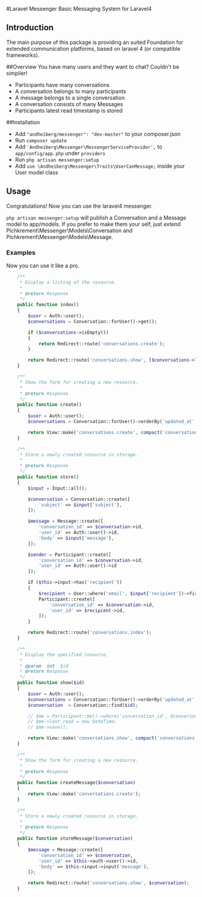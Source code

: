#Laravel Messenger
Basic Messaging System for Laravel4

## Introduction
The main purpose of this package is providing an suited Foundation for extended communication platforms, based on laravel 4 (or compatible frameworks).

##Overview
You have many users and they want to chat? Couldn't be simplier!

* Participants have many conversations
* A conversation belongs to many participants
* A message belongs to a single conversation
* A conversation consists of many Messages
* Participants latest read timestamp is stored

##Installation

* Add `"andheiberg/messenger": "dev-master"` to your composer.json
* Run `composer update`
* Add `'Andheiberg\Messenger\MessengerServiceProvider',` to `app/config/app.php` under `providers`
* Run `php artisan messenger:setup`
* Add `use \Andheiberg\Messenger\Traits\UserCanMessage;` inside your User model class

## Usage

Congratulations! Now you can use the laravel4 messenger.

`php artisan messenger:setup` will publish a Conversation and a Message model to app/models. If you prefer to make them your self, just extend Pichkrement\Messenger\Models\Conversation and Pichkrement\Messenger\Models\Message.

### Examples
Now you can use it like a pro.

```php
    /**
     * Display a listing of the resource.
     *
     * @return Response
     */
    public function index()
    {
        $user = Auth::user();
        $conversations = Conversation::forUser()->get();

        if ($conversations->isEmpty())
        {
            return Redirect::route('conversations.create');
        }

        return Redirect::route('conversations.show', [$conversations->last()->id]);
    }

    /**
     * Show the form for creating a new resource.
     *
     * @return Response
     */
    public function create()
    {
        $user = Auth::user();
        $conversations = Conversation::forUser()->orderBy('updated_at', 'desc')->get();

        return View::make('conversations.create', compact('conversations'));
    }

    /**
     * Store a newly created resource in storage.
     *
     * @return Response
     */
    public function store()
    {
        $input = Input::all();

        $conversation = Conversation::create([
            'subject' => $input['subject'],
        ]);

        $message = Message::create([
            'conversation_id' => $conversation->id,
            'user_id' => Auth::user()->id,
            'body' => $input['message'],
        ]);

        $sender = Participant::create([
            'conversation_id' => $conversation->id,
            'user_id' => Auth::user()->id
        ]);

        if ($this->input->has('recipient'))
        {
            $recipient = User::where('email', $input['recipient'])->first();
            Participant::create([
                'conversation_id' => $conversation->id,
                'user_id' => $recipient->id,
            ]);
        }

        return Redirect::route('conversations.index');
    }

    /**
     * Display the specified resource.
     *
     * @param  int  $id
     * @return Response
     */
    public function show($id)
    {
        $user = Auth::user();
        $conversations = Conversation::forUser()->orderBy('updated_at', 'desc')->get();
        $conversation  = Conversation::find($id);

        // $me = Participant::me()->where('conversation_id', $conversation->id)->first();
        // $me->last_read = new DateTime;
        // $me->save();

        return View::make('conversations.show', compact('conversations', 'conversation'));
    }

    /**
     * Show the form for creating a new resource.
     *
     * @return Response
     */
    public function createMessage($conversation)
    {
        return View::make('conversations.create');
    }

    /**
     * Store a newly created resource in storage.
     *
     * @return Response
     */
    public function storeMessage($conversation)
    {
        $message = Message::create([
            'conversation_id' => $conversation,
            'user_id' => $this->auth->user()->id,
            'body' => $this->input->input('message'),
        ]);

        return Redirect::route('conversations.show', $conversation);
    }
```

